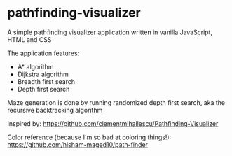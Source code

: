 # pathfinding-visualizer

A simple pathfinding visualizer application written in vanilla JavaScript, HTML and CSS

The application features:
- A* algorithm
- Dijkstra algorithm
- Breadth first search
- Depth first search

Maze generation is done by running randomized depth first search, aka the recursive backtracking algorithm

Inspired by: https://github.com/clementmihailescu/Pathfinding-Visualizer

Color reference (because I'm so bad at coloring things!): https://github.com/hisham-maged10/path-finder
